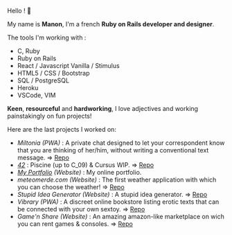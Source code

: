 Hello !  🔆

My name is **Manon**, I'm a french **Ruby on Rails developer and designer**.

The tools I'm working with :

- C, Ruby
- Ruby on Rails
- React / Javascript Vanilla / Stimulus
- HTML5 / CSS / Bootstrap
- SQL / PostgreSQL
- Heroku
- VSCode, VIM

**Keen**, **resourceful** and **hardworking**, I love adjectives and working painstakingly on fun projects!

Here are the last projects I worked on:

- _Miltonia (PWA)_ : A private chat designed to let your correspondent know that you are thinking of her/him, without writing a conventional text message. => [Repo](https://github.com/manerschnetzlon/miltonia)
- _[42](https://github.com/manerschnetzlon/42-cursus)_ : Piscine (up to C_09) & Cursus WIP. => [Repo](https://github.com/manerschnetzlon/42-cursus)
- _[My Portfolio](http://manonschnetzler.com) (Website)_ : My online portfolio.
- _meteomerde.com (Website)_ : The first weather application with which you can choose the weather! => [Repo](https://github.com/manerschnetzlon/meteomerde)
- _Stupid Idea Generator (Website)_ : A stupid idea generator. => [Repo](https://github.com/manerschnetzlon/stupid-idea-generator)
- _Vibrary (PWA)_ : A discreet online bookstore listing erotic texts that can be connected with your own sextoy. => [Repo](https://github.com/clementlemoigne/vibrary) 
- _Game'n Share (Website)_ : An amazing amazon-like marketplace on wich you can rent games & consoles. => [Repo](https://github.com/DorianGC-G/game-n-share)
